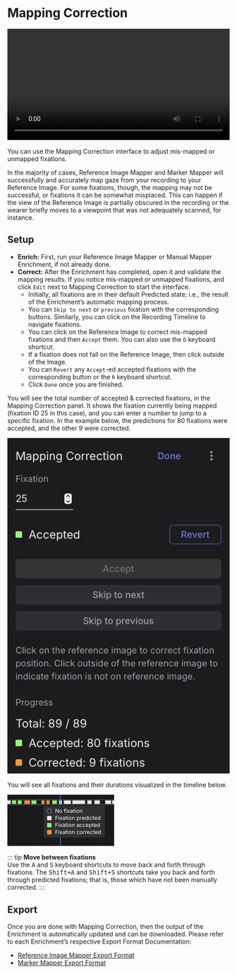 # Mapping Correction

<video width="100%" controls>
  <source src="./mappingcorrection_header.mp4" type="video/mp4">
</video>

You can use the Mapping Correction interface to adjust mis-mapped or unmapped fixations.

In the majority of cases, Reference Image Mapper and Marker Mapper will successfully and accurately map gaze from your recording to your Reference Image. For some fixations, though, the mapping may not be successful, or fixations it can be somewhat misplaced. This can happen if the view of the Reference Image is partially obscured in the recording or the wearer briefly moves to a viewpoint that was not adequately scanned, for instance.

## Setup

- **Enrich:** First, run your Reference Image Mapper or Manual Mapper Enrichment, if not already done.
- **Correct:** After the Enrichment has completed, open it and validate the mapping results. If you notice mis-mapped or unmapped fixations, and click `Edit` next to Mapping Correction to start the interface.
    - Initially, all fixations are in their default Predicted state; i.e., the result of the Enrichment’s automatic mapping process.
    - You can `Skip to next` or `previous` fixation with the corresponding buttons. Similarly, you can click on the Recording Timeline to navigate fixations.
    - You can click on the Reference Image to correct mis-mapped fixations and then `Accept` them. You can also use the `D` keyboard shortcut.
    - If a fixation does not fall on the Reference Image, then click outside of the Image.
    - You can `Revert` any `Accept`-ed accepted fixations with the corresponding button or the `R` keyboard shortcut.
    - Click `Done` once you are finished.

You will see the total number of accepted & corrected fixations, in the Mapping Correction panel. It shows the fixation currently being mapped (fixation ID 25 in this case), and you can enter a number to jump to a specific fixation. In the example below, the predictions for 80 fixations were accepted, and the other 9 were corrected.

![Mapping correction image one](./image_1_correction.png)

You will see all fixations and their durations visualized in the timeline below.

![Mapping correction image two](./image_2_correction.png)

::: tip
**Move between fixations**<br>
Use the <kbd>A</kbd> and <kbd>S</kbd> keyboard shortcuts to move back and forth through fixations. The <kbd>Shift+A</kbd> and <kbd>Shift+S</kbd> shortcuts take you back and forth through predicted fixations; that is, those which have not been manually corrected.
:::

## Export

Once you are done with Mapping Correction, then the output of the Enrichment is automatically updated and can be downloaded. Please refer to each Enrichment’s respective Export Format Documentation:

- [Reference Image Mapper Export Format](/enrichments/reference-image-mapper/#export-format)
- [Marker Mapper Export Format](/enrichments/marker-mapper/#export-format)
